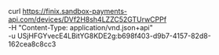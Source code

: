 curl https://finix.sandbox-payments-api.com/devices/DVf2H8sh4LZZC52GTUrwCPPf \
           -H "Content-Type: application/vnd.json+api" \
           -u   USjHFGYvecE4LBitYG8KDE2g:b698f403-d9b7-4157-82d8-162cea8c8cc3 
